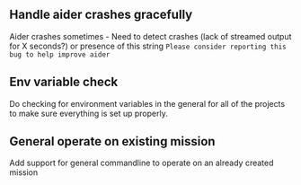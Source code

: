 ## Handle aider crashes gracefully

Aider crashes sometimes - Need to detect crashes (lack of streamed output for X seconds?) or presence of this string `Please consider reporting this bug to help improve aider`

## Env variable check

Do checking for environment variables in the general for all of the projects to make sure everything is set up properly.

## General operate on existing mission

Add support for general commandline to operate on an already created mission
